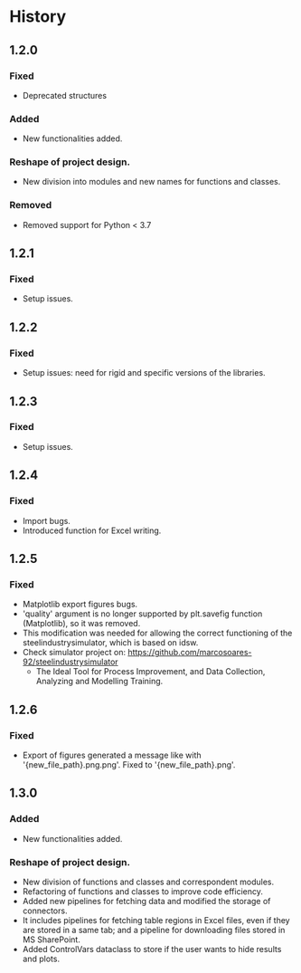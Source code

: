 # History

## 1.2.0
### Fixed
- Deprecated structures

### Added
- New functionalities added.

### Reshape of project design.
- New division into modules and new names for functions and classes.

### Removed
- Removed support for Python < 3.7

## 1.2.1
### Fixed
- Setup issues.

## 1.2.2
### Fixed
- Setup issues: need for rigid and specific versions of the libraries.

## 1.2.3
### Fixed
- Setup issues.

## 1.2.4
### Fixed
- Import bugs.
- Introduced function for Excel writing.

## 1.2.5
### Fixed
- Matplotlib export figures bugs.
- 'quality' argument is no longer supported by plt.savefig function (Matplotlib), so it was removed.
- This modification was needed for allowing the correct functioning of the steelindustrysimulator, which is based on idsw.
- Check simulator project on: https://github.com/marcosoares-92/steelindustrysimulator
	- The Ideal Tool for Process Improvement, and Data Collection, Analyzing and Modelling Training.

## 1.2.6
### Fixed
- Export of figures generated a message like with '{new_file_path}.png.png'. Fixed to '{new_file_path}.png'.

## 1.3.0
### Added
- New functionalities added.

### Reshape of project design.
- New division of functions and classes and correspondent modules.
- Refactoring of functions and classes to improve code efficiency.
- Added new pipelines for fetching data and modified the storage of connectors.
- It includes pipelines for fetching table regions in Excel files, even if they are stored in a same tab; and a pipeline for downloading files stored in MS SharePoint.
- Added ControlVars dataclass to store if the user wants to hide results and plots.